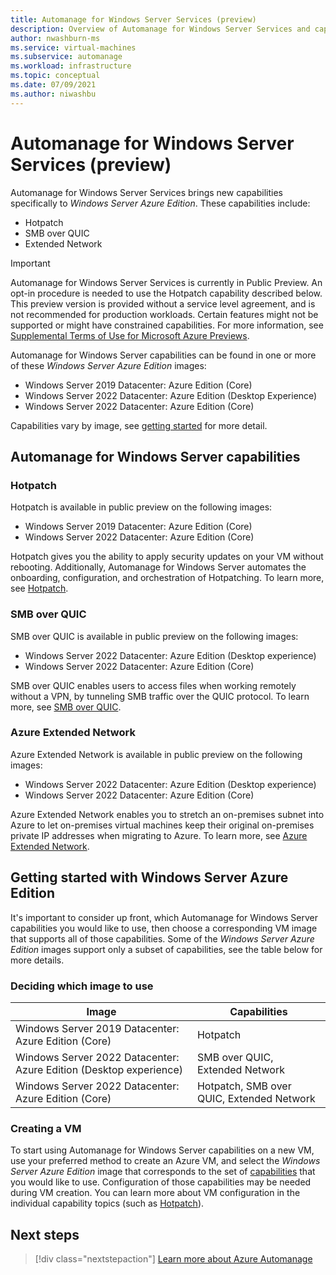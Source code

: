 ```yaml
---
title: Automanage for Windows Server Services (preview)
description: Overview of Automanage for Windows Server Services and capabilities with Windows Server Azure Edition 
author: nwashburn-ms
ms.service: virtual-machines
ms.subservice: automanage
ms.workload: infrastructure
ms.topic: conceptual
ms.date: 07/09/2021
ms.author: niwashbu 
---
```


# Automanage for Windows Server Services (preview)

Automanage for Windows Server Services brings new capabilities specifically to _Windows Server Azure Edition_.  These capabilities include:
- Hotpatch
- SMB over QUIC
- Extended Network

> [!IMPORTANT]
> Automanage for Windows Server Services is currently in Public Preview. An opt-in procedure is needed to use the Hotpatch capability described below.
> This preview version is provided without a service level agreement, and is not recommended for production workloads. Certain features might not be supported or might have constrained capabilities.
> For more information, see [Supplemental Terms of Use for Microsoft Azure Previews](https://azure.microsoft.com/support/legal/preview-supplemental-terms/).

Automanage for Windows Server capabilities can be found in one or more of these _Windows Server Azure Edition_ images: 

- Windows Server 2019 Datacenter: Azure Edition (Core)
- Windows Server 2022 Datacenter: Azure Edition (Desktop Experience)
- Windows Server 2022 Datacenter: Azure Edition (Core)

Capabilities vary by image, see [getting started](#getting-started-with-windows-server-azure-edition) for more detail.

## Automanage for Windows Server capabilities

### Hotpatch

Hotpatch is available in public preview on the following images:

- Windows Server 2019 Datacenter: Azure Edition (Core)
- Windows Server 2022 Datacenter: Azure Edition (Core)

Hotpatch gives you the ability to apply security updates on your VM without rebooting.  Additionally, Automanage for Windows Server automates the onboarding, configuration, and orchestration of Hotpatching.  To learn more, see [Hotpatch](automanage-hotpatch.md).  

### SMB over QUIC

SMB over QUIC is available in public preview on the following images:

- Windows Server 2022 Datacenter: Azure Edition (Desktop experience)
- Windows Server 2022 Datacenter: Azure Edition (Core)

SMB over QUIC enables users to access files when working remotely without a VPN, by tunneling SMB traffic over the QUIC protocol.  To learn more, see [SMB over QUIC](/windows-server/storage/file-server/smb-over-quic).  

### Azure Extended Network

Azure Extended Network is available in public preview on the following images:

- Windows Server 2022 Datacenter: Azure Edition (Desktop experience)
- Windows Server 2022 Datacenter: Azure Edition (Core)

Azure Extended Network enables you to stretch an on-premises subnet into Azure to let on-premises virtual machines keep their original on-premises private IP addresses when migrating to Azure. To learn more, see [Azure Extended Network](/windows-server/manage/windows-admin-center/azure/azure-extended-network).  


## Getting started with Windows Server Azure Edition

It's important to consider up front, which Automanage for Windows Server capabilities you would like to use, then choose a corresponding VM image that supports all of those capabilities.  Some of the _Windows Server Azure Edition_ images support only a subset of capabilities, see the table below for more details.

### Deciding which image to use 

|Image|Capabilities|
|--|--|
| Windows Server 2019 Datacenter: Azure Edition (Core) | Hotpatch | 
|Windows Server 2022  Datacenter: Azure Edition (Desktop experience) | SMB over QUIC, Extended Network | 
| Windows Server 2022 Datacenter: Azure Edition (Core) | Hotpatch, SMB over QUIC, Extended Network | 

### Creating a VM

To start using Automanage for Windows Server capabilities on a new VM, use your preferred method to create an Azure VM, and select the _Windows Server Azure Edition_ image that corresponds to the set of [capabilities](#getting-started-with-windows-server-azure-edition) that you would like to use.  Configuration of those capabilities may be needed during VM creation. You can learn more about VM configuration in the individual capability topics (such as [Hotpatch](automanage-hotpatch.md)).

## Next steps

> [!div class="nextstepaction"]
> [Learn more about Azure Automanage](automanage-virtual-machines.md)